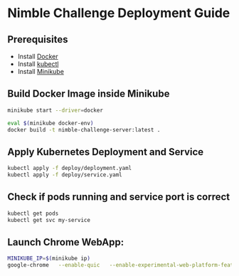 # Nimble Challenge Deployment Guide

## Prerequisites
- Install [Docker](https://docs.docker.com/engine/install/ubuntu/)
- Install [kubectl](https://kubernetes.io/docs/tasks/tools/install-kubectl-linux/)
- Install [Minikube](https://minikube.sigs.k8s.io/docs/start/?arch=%2Flinux%2Fx86-64%2Fstable%2Fbinary+download)


## Build Docker Image inside Minikube

```bash
minikube start --driver=docker
```
```bash
eval $(minikube docker-env)
docker build -t nimble-challenge-server:latest .
```

## Apply Kubernetes Deployment and Service

```bash
kubectl apply -f deploy/deployment.yaml
kubectl apply -f deploy/service.yaml
```

## Check if pods running and service port is correct
```bash
kubectl get pods
kubectl get svc my-service
```

## Launch Chrome WebApp:

```bash
MINIKUBE_IP=$(minikube ip)
google-chrome   --enable-quic   --enable-experimental-web-platform-features   --ignore-certificate-errors   --ignore-certificate-errors-spki-list=ggR1vjmsgl5RdfYS3f5C2nYyZ3LRrjfOyD/Va/JLcXQ=   --origin-to-force-quic-on=${MINIKUBE_IP}:30403   https://${MINIKUBE_IP}:30403/
```

